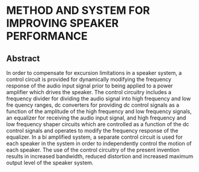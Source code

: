 # METHOD AND SYSTEM FOR IMPROVING SPEAKER PERFORMANCE

## Abstract
In order to compensate for excursion limitations in a speaker system, a control circuit is provided for dynamically modifying the frequency response of the audio input signal prior to being applied to a power amplifier which drives the speaker. The control circuitry includes a frequency divider for dividing the audio signal into high frequency and low fre quency ranges, dc converters for providing dc control signals as a function of the amplitude of the high frequency and low frequency signals, an equalizer for receiving the audio input signal, and high frequency and low frequency shaper circuits which are controlled as a function of the dc control signals and operates to modify the frequency response of the equalizer. In a bi amplified system, a separate control circuit is used for each speaker in the system in order to independently control the motion of each speaker. The use of the control circuitry of the present invention results in increased bandwidth, reduced distortion and increased maximum output level of the speaker system.